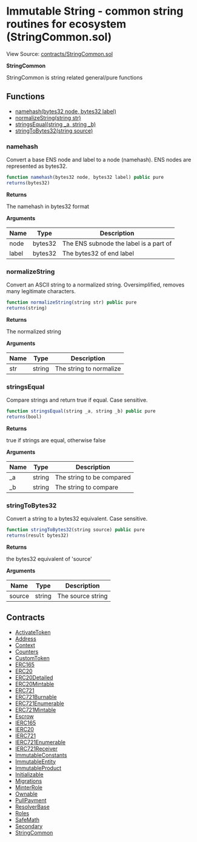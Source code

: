 # Immutable String - common string routines for ecosystem (StringCommon.sol)

View Source: [contracts/StringCommon.sol](../contracts/StringCommon.sol)

**StringCommon**

StringCommon is string related general/pure functions

## Functions

- [namehash(bytes32 node, bytes32 label)](#namehash)
- [normalizeString(string str)](#normalizestring)
- [stringsEqual(string _a, string _b)](#stringsequal)
- [stringToBytes32(string source)](#stringtobytes32)

### namehash

Convert a base ENS node and label to a node (namehash).
 ENS nodes are represented as bytes32.

```js
function namehash(bytes32 node, bytes32 label) public pure
returns(bytes32)
```

**Returns**

The namehash in bytes32 format

**Arguments**

| Name        | Type           | Description  |
| ------------- |------------- | -----|
| node | bytes32 | The ENS subnode the label is a part of | 
| label | bytes32 | The bytes32 of end label | 

### normalizeString

Convert an ASCII string to a normalized string.
 Oversimplified, removes many legitimate characters.

```js
function normalizeString(string str) public pure
returns(string)
```

**Returns**

The normalized string

**Arguments**

| Name        | Type           | Description  |
| ------------- |------------- | -----|
| str | string | The string to normalize | 

### stringsEqual

Compare strings and return true if equal.
 Case sensitive.

```js
function stringsEqual(string _a, string _b) public pure
returns(bool)
```

**Returns**

true if strings are equal, otherwise false

**Arguments**

| Name        | Type           | Description  |
| ------------- |------------- | -----|
| _a | string | The string to be compared | 
| _b | string | The string to compare | 

### stringToBytes32

Convert a string to a bytes32 equivalent.
 Case sensitive.

```js
function stringToBytes32(string source) public pure
returns(result bytes32)
```

**Returns**

the bytes32 equivalent of 'source'

**Arguments**

| Name        | Type           | Description  |
| ------------- |------------- | -----|
| source | string | The source string | 

## Contracts

* [ActivateToken](ActivateToken.md)
* [Address](Address.md)
* [Context](Context.md)
* [Counters](Counters.md)
* [CustomToken](CustomToken.md)
* [ERC165](ERC165.md)
* [ERC20](ERC20.md)
* [ERC20Detailed](ERC20Detailed.md)
* [ERC20Mintable](ERC20Mintable.md)
* [ERC721](ERC721.md)
* [ERC721Burnable](ERC721Burnable.md)
* [ERC721Enumerable](ERC721Enumerable.md)
* [ERC721Mintable](ERC721Mintable.md)
* [Escrow](Escrow.md)
* [IERC165](IERC165.md)
* [IERC20](IERC20.md)
* [IERC721](IERC721.md)
* [IERC721Enumerable](IERC721Enumerable.md)
* [IERC721Receiver](IERC721Receiver.md)
* [ImmutableConstants](ImmutableConstants.md)
* [ImmutableEntity](ImmutableEntity.md)
* [ImmutableProduct](ImmutableProduct.md)
* [Initializable](Initializable.md)
* [Migrations](Migrations.md)
* [MinterRole](MinterRole.md)
* [Ownable](Ownable.md)
* [PullPayment](PullPayment.md)
* [ResolverBase](ResolverBase.md)
* [Roles](Roles.md)
* [SafeMath](SafeMath.md)
* [Secondary](Secondary.md)
* [StringCommon](StringCommon.md)
